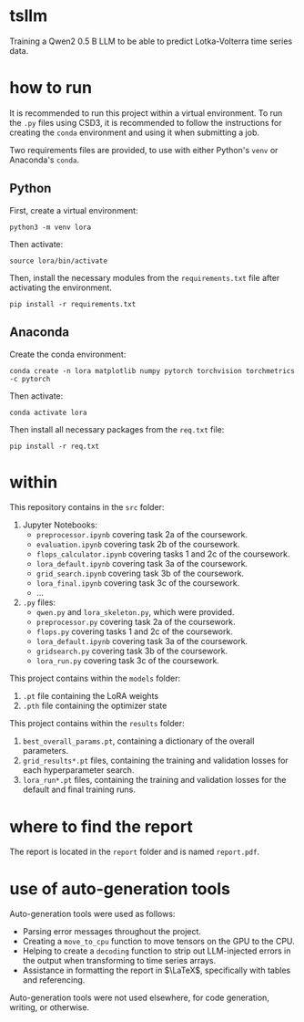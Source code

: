 # tsllm
Training a Qwen2 0.5 B LLM to be able to predict Lotka-Volterra time series data.

# how to run
It is recommended to run this project within a virtual environment. To run the `.py` files using CSD3, it is recommended to follow the instructions for creating the `conda` environment and using it when submitting a job.

Two requirements files are provided, to use with either Python's `venv` or Anaconda's `conda`.

## Python
First, create a virtual environment:
```
python3 -m venv lora
```
Then activate:
```
source lora/bin/activate
```
Then, install the necessary modules from the `requirements.txt` file after activating the environment.
```
pip install -r requirements.txt
```

## Anaconda
Create the conda environment:
```
conda create -n lora matplotlib numpy pytorch torchvision torchmetrics -c pytorch 
```
Then activate:
```
conda activate lora
```
Then install all necessary packages from the `req.txt` file:
```
pip install -r req.txt
```

# within
This repository contains in the `src` folder:
1. Jupyter Notebooks:
    - `preprocessor.ipynb` covering task 2a of the coursework.
    - `evaluation.ipynb` covering task 2b of the coursework.
    - `flops_calculator.ipynb` covering tasks 1 and 2c of the coursework.
    - `lora_default.ipynb` covering task 3a of the coursework.
    - `grid_search.ipynb` covering task 3b of the coursework.
    - `lora_final.ipynb` covering task 3c of the coursework.
    - ...
2. `.py` files:
    - `qwen.py` and `lora_skeleton.py`, which were provided.
    - `preprocessor.py` covering task 2a of the coursework.
    - `flops.py` covering tasks 1 and 2c of the coursework.
    - `lora_default.ipynb` covering task 3a of the coursework.
    - `gridsearch.py` covering task 3b of the coursework.
    - `lora_run.py` covering task 3c of the coursework.

This project contains within the `models` folder:
1. `.pt` file containing the LoRA weights
2. `.pth` file containing the optimizer state

This project contains within the `results` folder:
1. `best_overall_params.pt`, containing a dictionary of the overall parameters.
2. `grid_results*.pt` files, containing the training and validation losses for each hyperparameter search.
3. `lora_run*.pt` files, containing the training and validation losses for the default and final training runs.


# where to find the report
The report is located in the `report` folder and is named `report.pdf`.

# use of auto-generation tools

Auto-generation tools were used as follows:
- Parsing error messages throughout the project.
- Creating a `move_to_cpu` function to move tensors on the GPU to the CPU.
- Helping to create a `decoding` function to strip out LLM-injected errors in the output when transforming to time series arrays.
- Assistance in formatting the report in $\LaTeX$, specifically with tables and referencing.

Auto-generation tools were not used elsewhere, for code generation, writing, or otherwise.
